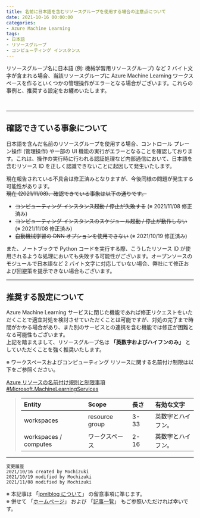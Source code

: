 ```yaml
---
title: 名前に日本語を含むリソースグループを使用する場合の注意点について
date: 2021-10-16 00:00:00
categories:
- Azure Machine Learning
tags:
- 日本語
- リソースグループ
- コンピューティング インスタンス
---
```

リソースグループ名に日本語 (例: 機械学習用リソースグループ) など 2 バイト文字が含まれる場合、当該リソースグループに Azure Machine Learning ワークスペースを作るといくつかの管理操作がエラーとなる場合がございます。これらの事例と、推奨する設定をお纏めいたします。 
<!-- more -->
<br>

***
## 確認できている事象について
日本語を含んだ名前のリソースグループを使用する場合、コントロール プレーン操作 (管理操作) や一部の UI 機能の実行がエラーとなることを確認しております。これは、操作の実行時に行われる認証処理など内部通信において、日本語を含むリソース ID を正しく認識できないことに起因して発生いたします。  

現在報告されている不具合は修正済みとなりますが、今後同様の問題が発生する可能性があります。  
~~現在 (2021/11/08)、確認できている事象は以下の通りです。~~  

- ~~コンピューティング インスタンス起動 / 停止が失敗する~~ (※ 2021/11/08 修正済み)
- ~~コンピューティング インスタンスのスケジュール起動 / 停止が動作しない~~ (※ 2021/11/08 修正済み)
- ~~自動機械学習の DNN オプションを使用できない~~ (※ 2021/10/19 修正済み)

また、ノートブックで Python コードを実行する際、こうしたリソース ID が使用されるような処理においても失敗する可能性がございます。オープンソースのモジュールで日本語など 2 バイト文字に対応していない場合、弊社にて修正および回避策を提示できない場合もございます。

---
## 推奨する設定について
Azure Machine Learning サービスに閉じた機能であれば修正リクエストをいただくことで適宜対処を検討させていただくことは可能ですが、対処の完了まで時間がかかる場合があり、また別のサービスとの連携を含む機能では修正が困難となる可能性もございます。  
上記を踏まえまして、リソースグループ名は **「英数字およびハイフンのみ」** としていただくことを強く推奨いたします。  

※ ワークスペースおよびコンピューティング リソースに関する名前付け制限は以下をご参照ください。

[Azure リソースの名前付け規則と制限事項 #Microsoft.MachineLearningServices](https://docs.microsoft.com/ja-jp/azure/azure-resource-manager/management/resource-name-rules#microsoftmachinelearningservices)  
>| Entity | Scope | 長さ | 有効な文字 |
>| :---- | :---- | :---- | :---- |
>| workspaces&nbsp;&nbsp;&nbsp; | resource group&nbsp;&nbsp;&nbsp; | 3-33&nbsp;&nbsp;&nbsp; | 英数字とハイフン。|
>| workspaces / computes&nbsp;&nbsp;&nbsp; | ワークスペース&nbsp;&nbsp;&nbsp; | 2-16&nbsp;&nbsp;&nbsp; | 英数字とハイフン。|



***
`変更履歴`  
`2021/10/16 created by Mochizuki`  
`2021/10/19 modified by Mochizuki`  
`2021/11/08 modified by Mochizuki`  

※ 本記事は 「[jpmlblog について](https://jpmlblog.github.io/blog/2020/01/01/about-jpmlblog/)」 の留意事項に準じます。  
※ 併せて 「[ホームページ](https://jpmlblog.github.io/blog/)」 および 「[記事一覧](https://jpmlblog.github.io/blog/archives/)」 もご参照いただければ幸いです。  